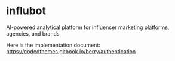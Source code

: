 # influbot
AI-powered analytical platform for influencer marketing platforms, agencies, and brands

Here is the implementation document:
https://codedthemes.gitbook.io/berry/authentication
